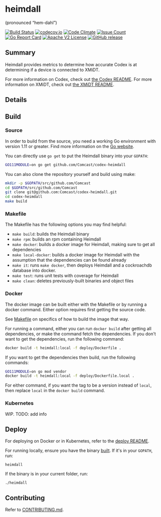 # heimdall
(pronounced “hem-dahl”)

[![Build Status](https://travis-ci.com/Comcast/codex-heimdall.svg?branch=master)](https://travis-ci.com/Comcast/codex-heimdall)
[![codecov.io](http://codecov.io/github/Comcast/codex-heimdall/coverage.svg?branch=master)](http://codecov.io/github/Comcast/codex-heimdall?branch=master)
[![Code Climate](https://codeclimate.com/github/Comcast/codex-heimdall/badges/gpa.svg)](https://codeclimate.com/github/Comcast/codex-heimdall)
[![Issue Count](https://codeclimate.com/github/Comcast/codex-heimdall/badges/issue_count.svg)](https://codeclimate.com/github/Comcast/codex-heimdall)
[![Go Report Card](https://goreportcard.com/badge/github.com/Comcast/codex-heimdall)](https://goreportcard.com/report/github.com/Comcast/codex-heimdall)
[![Apache V2 License](http://img.shields.io/badge/license-Apache%20V2-blue.svg)](https://github.com/Comcast/codex-heimdall/blob/master/LICENSE)
[![GitHub release](https://img.shields.io/github/release/Comcast/codex-heimdall.svg)](CHANGELOG.md)


## Summary

Heimdall provides metrics to determine how accurate Codex is at determining if 
a device is connected to XMiDT.

For more information on Codex, check out [the Codex README](https://github.com/Comcast/codex).
For more information on XMiDT, check out [the XMiDT README](https://github.com/Comcast/xmidt).

## Details


## Build

### Source

In order to build from the source, you need a working Go environment with 
version 1.11 or greater. Find more information on the [Go website](https://golang.org/doc/install).

You can directly use `go get` to put the Heimdall binary into your `GOPATH`:
```bash
GO111MODULE=on go get github.com/Comcast/codex-heimdall
```

You can also clone the repository yourself and build using make:

```bash
mkdir -p $GOPATH/src/github.com/Comcast
cd $GOPATH/src/github.com/Comcast
git clone git@github.com:Comcast/codex-heimdall.git
cd codex-heimdall
make build
```

### Makefile

The Makefile has the following options you may find helpful:
* `make build`: builds the Heimdall binary
* `make rpm`: builds an rpm containing Heimdall
* `make docker`: builds a docker image for Heimdall, making sure to get all 
   dependencies
* `make local-docker`: builds a docker image for Heimdall with the assumption
   that the dependencies can be found already
* `make it`: runs `make docker`, then deploys Heimdall and a cockroachdb 
   database into docker.
* `make test`: runs unit tests with coverage for Heimdall
* `make clean`: deletes previously-built binaries and object files

### Docker

The docker image can be built either with the Makefile or by running a docker 
command.  Either option requires first getting the source code.

See [Makefile](#Makefile) on specifics of how to build the image that way.

For running a command, either you can run `docker build` after getting all 
dependencies, or make the command fetch the dependencies.  If you don't want to 
get the dependencies, run the following command:
```bash
docker build -t heimdall:local -f deploy/Dockerfile .
```
If you want to get the dependencies then build, run the following commands:
```bash
GO111MODULE=on go mod vendor
docker build -t heimdall:local -f deploy/Dockerfile.local .
```

For either command, if you want the tag to be a version instead of `local`, 
then replace `local` in the `docker build` command.

### Kubernetes

WIP. TODO: add info

## Deploy

For deploying on Docker or in Kubernetes, refer to the [deploy README](https://github.com/Comcast/codex/tree/master/deploy/README.md).

For running locally, ensure you have the binary [built](#Source).  If it's in 
your `GOPATH`, run:
```
heimdall
```
If the binary is in your current folder, run:
```
./heimdall
```

## Contributing

Refer to [CONTRIBUTING.md](CONTRIBUTING.md).